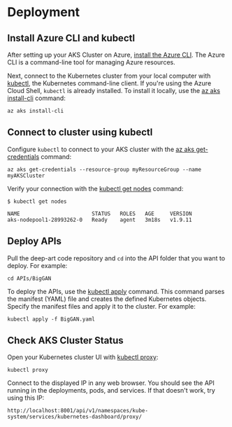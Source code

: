 
# Deployment

## Install Azure CLI and kubectl
After setting up your AKS Cluster on Azure, [install the Azure CLI](https://docs.microsoft.com/en-us/cli/azure/install-azure-cli?view=azure-cli-latest). The Azure CLI is a command-line tool for managing Azure resources. 

Next, connect to the Kubernetes cluster from your local computer with [kubectl](https://kubernetes.io/docs/reference/kubectl/kubectl/), the Kubernetes command-line client. If you're using the Azure Cloud Shell, `kubectl` is already installed. To install it locally, use the [az aks install-cli](https://docs.microsoft.com/cli/azure/aks#az-aks-install-cli) command:
```
az aks install-cli
```

## Connect to cluster using kubectl
Configure `kubectl` to connect to your AKS cluster with the [az aks get-credentials](https://docs.microsoft.com/cli/azure/aks#az-aks-get-credentials) command:
```
az aks get-credentials --resource-group myResourceGroup --name myAKSCluster
```

Verify your connection with the [kubectl get nodes](https://kubernetes.io/docs/reference/generated/kubectl/kubectl-commands#get) command:
```
$ kubectl get nodes

NAME                       STATUS   ROLES   AGE     VERSION
aks-nodepool1-28993262-0   Ready    agent   3m18s   v1.9.11
```

## Deploy APIs
Pull the deep-art code repository and `cd` into the API folder that you want to deploy. For example:
```
cd APIs/BigGAN
```

To deploy the APIs, use the [kubectl apply](https://kubernetes.io/docs/reference/generated/kubectl/kubectl-commands#apply) command. This command parses the manifest (YAML) file and creates the defined Kubernetes objects. Specify the manifest files and apply it to the cluster. For example:
```
kubectl apply -f BigGAN.yaml
```

## Check AKS Cluster Status
Open your Kubernetes cluster UI with [kubectl proxy](https://kubernetes.io/docs/reference/generated/kubectl/kubectl-commands#proxy):
```
kubectl proxy
```
Connect to the displayed IP in any web browser. You should see the API running in the deployments, pods, and services. If that doesn't work, try using this IP:
```
http://localhost:8001/api/v1/namespaces/kube-system/services/kubernetes-dashboard/proxy/
```